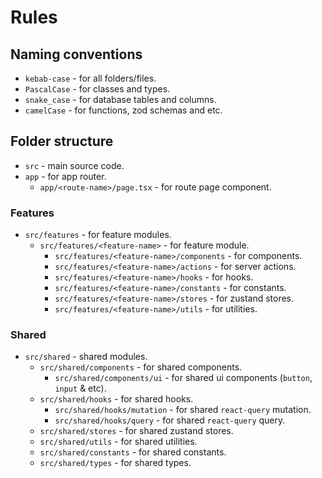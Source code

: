 # Rules

## Naming conventions

- `kebab-case` - for all folders/files.
- `PascalCase` - for classes and types.
- `snake_case` - for database tables and columns.
- `camelCase` - for functions, zod schemas and etc.

## Folder structure

- `src` - main source code.
- `app` - for app router.
  - `app/<route-name>/page.tsx` - for route page component.

### Features

- `src/features` - for feature modules.
  - `src/features/<feature-name>` - for feature module.
    - `src/features/<feature-name>/components` - for components.
    - `src/features/<feature-name>/actions` - for server actions.
    - `src/features/<feature-name>/hooks` - for hooks.
    - `src/features/<feature-name>/constants` - for constants.
    - `src/features/<feature-name>/stores` - for zustand stores.
    - `src/features/<feature-name>/utils` - for utilities.

### Shared

- `src/shared` - shared modules.
  - `src/shared/components` - for shared components.
    - `src/shared/components/ui` - for shared ui components (`button`, `input` & etc).
  - `src/shared/hooks` - for shared hooks.
    - `src/shared/hooks/mutation` - for shared `react-query` mutation.
    - `src/shared/hooks/query` - for shared `react-query` query.
  - `src/shared/stores` - for shared zustand stores.
  - `src/shared/utils` - for shared utilities.
  - `src/shared/constants` - for shared constants.
  - `src/shared/types` - for shared types.
